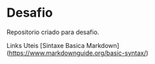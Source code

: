 # Desafio
Repositorio criado para desafio.

Links Uteis 
[Sintaxe Basica Markdown] (https://www.markdownguide.org/basic-syntax/)
